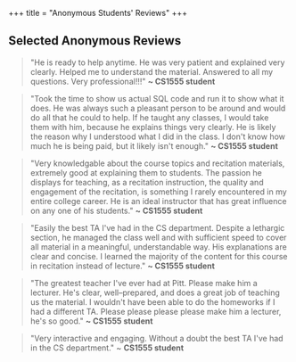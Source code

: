+++
title = "Anonymous Students' Reviews"
+++

## Selected Anonymous Reviews

> "He is ready to help anytime. He was very patient and explained very clearly. Helped me to understand the material. Answered to all my questions. Very professional!!!" **~ CS1555 student**

> "Took the time to show us actual SQL code and run it to show what it does. He was always such a pleasant person to be around and would do all that he could to help. If he taught any classes, I would take them with him, because he explains things very clearly. He is likely the reason why I understood what I did in the class. I don't know how much he is being paid, but it likely isn't enough." **~ CS1555 student**

> "Very knowledgable about the course topics and recitation materials, extremely good at explaining them to students. The passion he displays for teaching, as a recitation instruction, the quality and engagement of the recitation, is something I rarely encountered in my entire college career. He is an ideal instructor that has great influence on any one of his students." **~ CS1555 student**

> "Easily the best TA I've had in the CS department. Despite a lethargic section, he managed the class well and with sufficient speed to cover all material in a meaningful, understandable way. His explanations are clear and concise. I learned the majority of the content for this course in recitation instead of lecture." **~ CS1555 student**

> "The greatest teacher I've ever had at Pitt. Please make him a lecturer. He's clear, well–prepared, and does a great job of teaching us the material. I wouldn't have been able to do the homeworks if I had a different TA. Please please please please make him a lecturer, he's so good." **~ CS1555 student**

> "Very interactive and engaging. Without a doubt the best TA I've had in the CS department." ~ **CS1555 student**